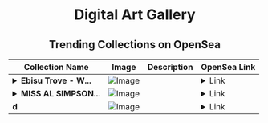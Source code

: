 <div align="center">

# Digital Art Gallery

## Trending Collections on OpenSea

| Collection Name                       | Image                                                                                     | Description                       | OpenSea Link                                                                                          |
|---------------------------------------|-------------------------------------------------------------------------------------------|-----------------------------------|--------------------------------------------------------------------------------------------------------|
| **<details><summary>Ebisu Trove - W...</summary>Ebisu Trove - Wrapped BTC</details>** | ![Image](https://raw.seadn.io/files/5dbc5e85d0f10df1dc2b80804cf57997.svg?w=200&auto=format) |  | <details><summary>Link</summary>[Ebisu Trove - Wrapped BTC](https://opensea.io/collection/ebisu-trove-wrapped-btc)</details> |
| **<details><summary>MISS AL SIMPSON...</summary>MISS AL SIMPSON x DALL-E 2 - LOST MOTELS</details>** | ![Image](https://i.seadn.io/s/raw/files/ff456d475bb394dd26b4f15732a888a6.png?w=500&auto=format?w=200&auto=format) |  | <details><summary>Link</summary>[MISS AL SIMPSON x DALL-E 2 - LOST MOTELS](https://opensea.io/collection/miss-al-simpson-x-dall-e-2-lost-motels)</details> |
| **d** | ![Image](https://i.seadn.io/s/raw/files/f20d5b3ed93d4d69d0d04611050454f3.jpg?w=500&auto=format?w=200&auto=format) |  | <details><summary>Link</summary>[d](https://opensea.io/collection/d-8225)</details> |

</div>